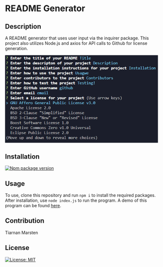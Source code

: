 # README Generator

## Description

A README generator that uses user input via the inquirer package. This project also utilizes Node.js and axios for API calls to Github for license generation.

![Image of homepage](homepage.png)

## Installation

[![Npm package version](https://badgen.net/npm/node/next)](https://npmjs.com/)

## Usage

To use, clone this repository and run `npm i` to install the required packages. After installation, use `node index.js` to run the program.
A demo of this program can be found [here](https://youtu.be/fErHGsypjI8).

## Contribution

Tiarnan Marsten

## License

[![License: MIT](https://img.shields.io/badge/License-MIT-green.svg)](https://opensource.org/licenses/MIT)

